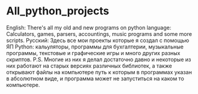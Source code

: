 # All_python_projects
English: There's all my old and new programs on python language: Calculators, games, parsers, accountings, music programs and some more scripts. Русский: Здесь все мои проекты которые я создал с помощью ЯП Python: кальуляторы, программы для бухгалтерии, музыкальные программы, текстовые и графические игры и много других разных скриптов. P.S. Многие из них я делал достаточно давно и некоторые из них работают на старых версиях различных библиотек, а также открывают файлы на компьютере путь к которым в программах указан в абсолютном виде, и программа может не запуститься на каком то компьютере.
